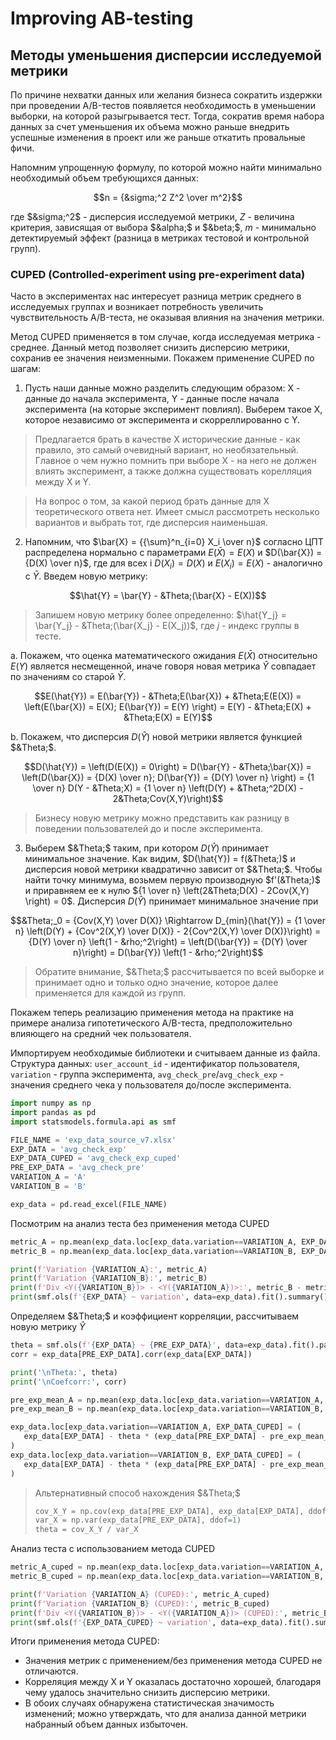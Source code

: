 # Improving AB-testing

## Методы уменьшения дисперсии исследуемой метрики

По причине нехватки данных или желания бизнеса сократить издержки при проведении A/B-тестов появляется необходимость в уменьшении выборки, на которой разыгрывается тест. Тогда, сократив время набора данных за счет уменьшения их объема можно раньше внедрить успешные изменения в проект или же раньше откатить провальные фичи. 
  
Напомним упрощенную формулу, по которой можно найти минимально необходимый объем требующихся данных:

```math 
n = {&sigma;^2 Z^2 \over m^2}
```
где $`&sigma;^2`$ - дисперсия исследуемой метрики, $`Z`$ - величина критерия, зависящая от выбора $`&alpha;`$ и $`&beta;`$, $`m`$ - минимально детектируемый эффект (разница в метриках тестовой и контрольной групп).

### CUPED (Controlled-experiment using pre-experiment data)

Часто в экспериментах нас интересует разница метрик среднего в исследуемых группах и возникает потребность увеличить чувствительность A/B-теста, не оказывая влияния на значения метрики.

Метод CUPED применяется в том случае, когда исследуемая метрика - среднее. Данный метод позволяет снизить дисперсию метрики, сохранив ее значения неизменными. Покажем применение CUPED по шагам:

1. Пусть наши данные можно разделить следующим образом: X - данные до начала эксперимента, Y - данные после начала эксперимента (на которые эксперимент повлиял). Выберем такое X, которое независимо от эксперимента и скорреллированно с Y.
   
> Предлагается брать в качестве X исторические данные - как правило, это самый очевидный вариант, но необязательный. Главное о чем нужно помнить при выборе X - на него не должен влиять эксперимент, а также должна существовать корелляция между X и Y.
   
> На вопрос о том, за какой период брать данные для X теоретического ответа нет. Имеет смысл рассмотреть несколько вариантов и выбрать тот, где дисперсия наименьшая.

2. Напомним, что $`\bar{X} = {{\sum}^n_{i=0} X_i \over n}`$ согласно ЦПТ распределена нормально с параметрами $`E(\bar{X}) = E(X)`$ и $`D(\bar{X}) = {D(X) \over n}`$, где для всех i $`D(X_i) = D(X)`$ и $`E(X_i) = E(X)`$ - аналогично с $`\bar{Y}`$. Введем новую метрику:

```math 
\hat{Y} = \bar{Y} - &Theta;(\bar{X} - E(X))
```

> Запишем новую метрику более определенно: $`\hat{Y_j} = \bar{Y_j} - &Theta;(\bar{X_j} - E(X_j))`$, где $`j`$ - индекс группы в тесте.

  a. Покажем, что оценка математического ожидания $`E(\bar{X})`$ относительно $`E(Y)`$ является несмещенной, иначе говоря новая метрика $`\hat{Y}`$ совпадает по значениям со старой $`\bar{Y}`$.

```math 
E(\hat{Y}) = E(\bar{Y}) - &Theta;E(\bar{X}) + &Theta;E(E(X)) = \left(E(\bar{X}) = E(X); E(\bar{Y}) = E(Y) \right) = E(Y) - &Theta;E(X) + &Theta;E(X) = E(Y)
```

  b. Покажем, что дисперсия $`D(\hat{Y})`$ новой метрики является функцией $`&Theta;`$.

```math 
D(\hat{Y}) = \left(D(E(X)) = 0\right) = D(\bar{Y} - &Theta;\bar{X}) = \left(D(\bar{X}) = {D(X) \over n}; D(\bar{Y}) = {D(Y) \over n} \right) = {1 \over n} D(Y - &Theta;X) = {1 \over n} \left(D(Y) + &Theta;^2D(X) - 2&Theta;Cov(X,Y)\right)
```

> Бизнесу новую метрику можно представить как разницу в поведении пользователей до и после эксперимента.

3. Выберем $`&Theta;`$ таким, при котором $`D(\hat{Y})`$ принимает минимальное значение. Как видим, $`D(\hat{Y}) = f(&Theta;)`$ и дисперсия новой метрики квадратично зависит от $`&Theta;`$. Чтобы найти точку минимума, возьмем первую производную $`f'(&Theta;)`$ и приравняем ее к нулю $`{1 \over n} \left(2&Theta;D(X) - 2Cov(X,Y) \right) = 0`$. Дисперсия $`D(\hat{Y})`$ принимает минимальное значение при
   
 ```math 
&Theta;_0 = {Cov(X,Y) \over D(X)}
\Rightarrow
D_{min}(\hat{Y}) = {1 \over n} \left(D(Y) + {Cov^2(X,Y) \over D(X)} - 2{Cov^2(X,Y) \over D(X)}\right) = {D(Y) \over n} \left(1 - &rho;^2\right) = \left(D(\bar{Y}) = {D(Y) \over n}\right) = D(\bar{Y}) \left(1 - &rho;^2\right)
```

>  Обратите внимание, $`&Theta;`$ рассчитывается по всей выборке и принимает одно и только одно значение, которое далее применяется для каждой из групп.

Покажем теперь реализацию применения метода на практике на примере анализа гипотетического A/B-теста, предположительно влияющего на средний чек пользователя.

Импортируем необходимые библиотеки и считываем данные из файла. Структура данных: ```user_account_id``` - идентификатор пользователя, ```variation``` - группа эксперимента, ```avg_check_pre```/```avg_check_exp``` - значения среднего чека у пользователя до/после эксперимента.
 ```python
import numpy as np
import pandas as pd
import statsmodels.formula.api as smf

FILE_NAME = 'exp_data_source_v7.xlsx'
EXP_DATA = 'avg_check_exp'
EXP_DATA_CUPED = 'avg_check_exp_cuped'
PRE_EXP_DATA = 'avg_check_pre'
VARIATION_A = 'A'
VARIATION_B = 'B'

exp_data = pd.read_excel(FILE_NAME)
```

Посмотрим на анализ теста без применения метода CUPED
 ```python
metric_A = np.mean(exp_data.loc[exp_data.variation==VARIATION_A, EXP_DATA])
metric_B = np.mean(exp_data.loc[exp_data.variation==VARIATION_B, EXP_DATA])

print(f'Variation {VARIATION_A}:', metric_A)
print(f'Variation {VARIATION_B}:', metric_B)
print(f'Div <Y({VARIATION_B})> - <Y({VARIATION_A})>:', metric_B - metric_A)
print(smf.ols(f'{EXP_DATA} ~ variation', data=exp_data).fit().summary().tables[1])
```

Определяем $`&Theta;`$ и коэффициент корреляции, рассчитываем новую метрику $`\hat{Y}`$
 ```python 
theta = smf.ols(f'{EXP_DATA} ~ {PRE_EXP_DATA}', data=exp_data).fit().params[1]
corr = exp_data[PRE_EXP_DATA].corr(exp_data[EXP_DATA])

print('\nTheta:', theta)
print('\nCoefcorr:', corr)

pre_exp_mean_A = np.mean(exp_data.loc[exp_data.variation==VARIATION_A, PRE_EXP_DATA])
pre_exp_mean_B = np.mean(exp_data.loc[exp_data.variation==VARIATION_B, PRE_EXP_DATA])

exp_data.loc[exp_data.variation==VARIATION_A, EXP_DATA_CUPED] = (
    exp_data[EXP_DATA] - theta * (exp_data[PRE_EXP_DATA] - pre_exp_mean_A)
)
exp_data.loc[exp_data.variation==VARIATION_B, EXP_DATA_CUPED] = (
    exp_data[EXP_DATA] - theta * (exp_data[PRE_EXP_DATA] - pre_exp_mean_B)
)
```

> Альтернативный способ нахождения $`&Theta;`$
> ```python 
> cov_X_Y = np.cov(exp_data[PRE_EXP_DATA], exp_data[EXP_DATA], ddof=1)[0, 1]
> var_X = np.var(exp_data[PRE_EXP_DATA], ddof=1)
> theta = cov_X_Y / var_X
> ```

Анализ теста с использованием метода CUPED
 ```python
metric_A_cuped = np.mean(exp_data.loc[exp_data.variation==VARIATION_A, EXP_DATA_CUPED])
metric_B_cuped = np.mean(exp_data.loc[exp_data.variation==VARIATION_B, EXP_DATA_CUPED])

print(f'Variation {VARIATION_A} (CUPED):', metric_A_cuped)
print(f'Variation {VARIATION_B} (CUPED):', metric_B_cuped)
print(f'Div <Y({VARIATION_B})> - <Y({VARIATION_A})> (CUPED):', metric_B_cuped - metric_A_cuped)
print(smf.ols(f'{EXP_DATA_CUPED} ~ variation', data=exp_data).fit().summary().tables[1])
```

Итоги применения метода CUPED:
- Значения метрик с применением/без применения метода CUPED не отличаются.
- Корреляция между X и Y оказалась достаточно хорошей, благодаря чему удалось значительно снизить дисперсию метрики.
- В обоих случаях обнаружена статистическая значимость изменений; можно утверждать, что для анализа данной метрики набранный объем данных избыточен.
